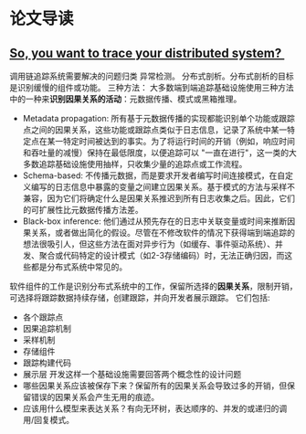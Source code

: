 # 论文导读
##  [So, you want to trace your distributed system? ][1]
调用链追踪系统需要解决的问题归类
异常检测。
分布式剖析。分布式剖析的目标是识别缓慢的组件或功能。
三种方法：
大多数端到端追踪基础设施使用三种方法中的一种来**识别因果关系的活动**：元数据传播、模式或黑箱推理。
- Metadata propagation: 
所有基于元数据传播的实现都能识别单个功能或跟踪点之间的因果关系，这些功能或跟踪点类似于日志信息，记录了系统中某一特定点在某一特定时间被达到的事实。为了将运行时间的开销（例如，响应时间和吞吐量的减慢）保持在最低限度，以便追踪可以 "一直在进行"，这一类的大多数追踪基础设施使用抽样，只收集少量的追踪点或工作流程。
- Schema-based:
不传播元数据，而是要求开发者编写时间连接模式，在自定义编写的日志信息中暴露的变量之间建立因果关系。基于模式的方法与采样不兼容，因为它们将确定什么是因果关系推迟到所有日志收集之后。因此，它们的可扩展性比元数据传播方法差。
- Black-box inference:
他们通过从预先存在的日志中关联变量或时间来推断因果关系，或者做出简化的假设。尽管在不修改软件的情况下获得端到端追踪的想法很吸引人，但这些方法在面对异步行为（如缓存、事件驱动系统）、并发、聚合或代码特定的设计模式（如2-3存储编码）时，无法正确归因，而这些都是分布式系统中常见的。

软件组件的工作是识别分布式系统中的工作，保留所选择的**因果关系**，限制开销，可选择将跟踪数据持续存储，创建跟踪，并向开发者展示跟踪。
它们包括:
- 各个跟踪点
- 因果追踪机制
- 采样机制
- 存储组件
- 跟踪构建代码
- 展示层
开发这样一个基础设施需要回答两个概念性的设计问题
- 哪些因果关系应该被保存下来？保留所有的因果关系会导致过多的开销，但保留错误的因果关系会产生无用的痕迹。
- 应该用什么模型来表达关系？有向无环树，表达顺序的、并发的或递归的调用/回复模式。

[1]:	https://www.pdl.cmu.edu/PDL-FTP/SelfStar/CMU-PDL-14-102.pdf